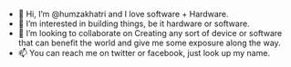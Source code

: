 - 👋 Hi, I’m @humzakhatri and I love software + Hardware.
- 👀 I’m interested in building things, be it hardware or software.
- 💞️ I’m looking to collaborate on Creating any sort of device or software that can benefit the world and give me some exposure along the way.
- 📫 You can reach me on twitter or facebook, just look up my name.

<!---
humzakhatri/humzakhatri is a ✨ special ✨ repository because its `README.md` (this file) appears on your GitHub profile.
You can click the Preview link to take a look at your changes.
--->
